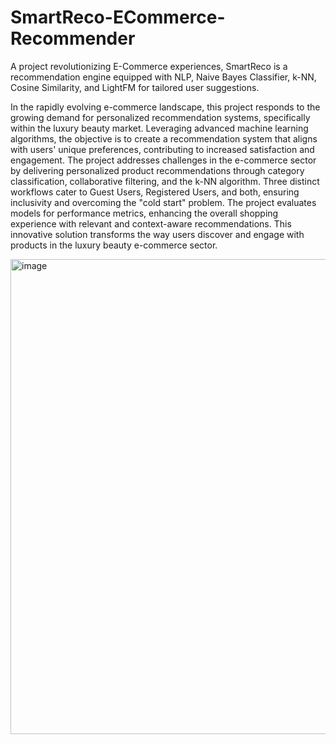 # SmartReco-ECommerce-Recommender
 A project revolutionizing E-Commerce experiences, SmartReco is a recommendation engine equipped with NLP, Naive Bayes Classifier, k-NN, Cosine Similarity, and LightFM for tailored user suggestions.

In the rapidly evolving e-commerce landscape, this project responds to the growing demand for personalized recommendation systems, specifically within the luxury beauty market. Leveraging advanced machine learning algorithms, the objective is to create a recommendation system that aligns with users' unique preferences, contributing to increased satisfaction and engagement. The project addresses challenges in the e-commerce sector by delivering personalized product recommendations through category classification, collaborative filtering, and the k-NN algorithm. Three distinct workflows cater to Guest Users, Registered Users, and both, ensuring inclusivity and overcoming the "cold start" problem. The project evaluates models for performance metrics, enhancing the overall shopping experience with relevant and context-aware recommendations. This innovative solution transforms the way users discover and engage with products in the luxury beauty e-commerce sector.

<img width="760" alt="image" src="https://github.com/Anitha-Balachandran/SmartReco-ECommerce-Recommender/assets/143915040/cdebc8c3-4852-40f7-941c-db6d984b72c3">
